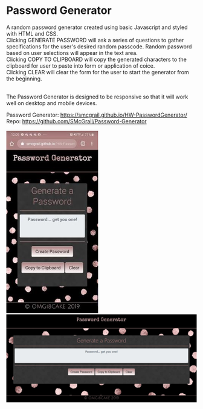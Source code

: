 <h1>Password Generator</h1>
A random password generator created using basic Javascript and styled with HTML and CSS. <br>
Clicking GENERATE PASSWORD will ask a series of questions to gather specifications for the user's desired random passcode. Random password based on user selections will appear in the text area.<br>
Clicking COPY TO CLIPBOARD will copy the generated characters to the clipboard for user to paste into form or application of coice.<br>
Clicking CLEAR will clear the form for the user to start the generator from the beginning.<br><br>

The Password Generator is designed to be responsive so that it will work well on desktop and mobile devices. 

Password Generator: https://smcgrail.github.io/HW-PasswordGenerator/<br>
Repo: https://github.com/SMcGrail/Password-Generator
<br><br>
<img src="https://github.com/SMcGrail/HW-PasswordGenerator/blob/master/assets/images/PWGen-mob.JPG"><br>
<img src="https://github.com/SMcGrail/HW-PasswordGenerator/blob/master/assets/images/PWGen-web.JPG">
